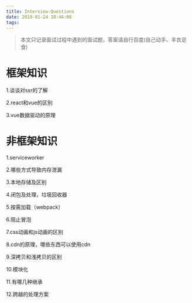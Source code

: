 ```yaml
---
title: Interview-Questions
date: 2019-01-24 18:44:08
tags:
---
```


> 本文只记录面试过程中遇到的面试题，答案请自行百度(自己动手、丰衣足食)

# 框架知识

1.谈谈对ssr的了解

2.react和vue的区别

3.vue数据驱动的原理

# 非框架知识

1.serviceworker

2.哪些方式导致内存泄漏

3.本地存储及区别

4.闭包及处理，垃圾回收器

5.按需加载（webpack）

6.阻止冒泡

7.css动画和js动画的区别

8.cdn的原理，哪些东西可以使用cdn

9.深拷贝和浅拷贝的区别

10.模块化

11.有哪几种继承

12.跨越的处理方案